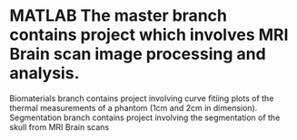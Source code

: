# MATLAB The master branch contains project which involves MRI Brain scan image processing and analysis.
Biomaterials branch contains project involving curve fitiing plots of the thermal measurements of a phantom (1cm and 2cm in dimension).
Segmentation branch contains project involving the segmentation of the skull from MRI Brain scans 
